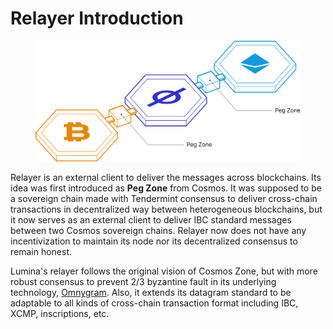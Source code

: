 # Relayer Introduction

<figure><img src="../.gitbook/assets/peg2.png" alt="" width="563"><figcaption></figcaption></figure>

Relayer is an external client to deliver the messages across blockchains. Its idea was first introduced as **Peg Zone** from Cosmos. It was supposed to be a sovereign chain made with Tendermint consensus to deliver cross-chain transactions in decentralized way between heterogeneous blockchains, but it now serves as an external client to deliver IBC standard messages between two Cosmos sovereign chains. Relayer now does not have any incentivization to maintain its node nor its decentralized consensus to remain honest. &#x20;

Lumina's relayer follows the original vision of Cosmos Zone, but with more robust consensus to prevent 2/3 byzantine fault in its underlying technology, [Omnygram](../design/omnygram/). Also, it extends its datagram standard to be adaptable to all kinds of cross-chain transaction format including IBC, XCMP, inscriptions, etc.
